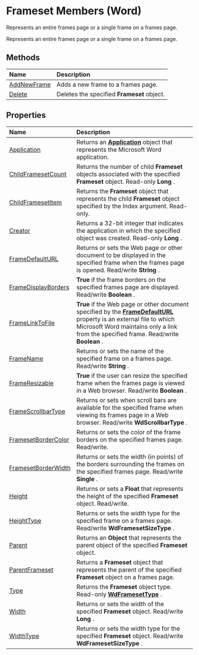 
# Frameset Members (Word)
Represents an entire frames page or a single frame on a frames page.

Represents an entire frames page or a single frame on a frames page.


## Methods



|**Name**|**Description**|
|:-----|:-----|
|[AddNewFrame](81366e66-ae4e-24ce-d7ca-ae6f9273f745.md)|Adds a new frame to a frames page.|
|[Delete](21290f22-9881-02a9-278c-055c0b8d1051.md)|Deletes the specified  **Frameset** object.|

## Properties



|**Name**|**Description**|
|:-----|:-----|
|[Application](a09ddfcb-7d0b-ad9f-16a4-7d0fa807bfb0.md)|Returns an  **[Application](d1cf6f8f-4e88-bf01-93b4-90a83f79cb44.md)** object that represents the Microsoft Word application.|
|[ChildFramesetCount](2e6bc910-9159-d3db-a399-0abc6bd9ba20.md)|Returns the number of child  **Frameset** objects associated with the specified **Frameset** object. Read-only **Long** .|
|[ChildFramesetItem](a0210de1-5556-0c20-a694-a6892dc7eddf.md)|Returns the  **Frameset** object that represents the child **Frameset** object specified by the Index argument. Read-only.|
|[Creator](4e3b74f6-f503-56ec-c9a9-0a38294e15e4.md)|Returns a 32-bit integer that indicates the application in which the specified object was created. Read-only  **Long** .|
|[FrameDefaultURL](596f57d4-2514-8cd0-2d97-20618051fd6c.md)|Returns or sets the Web page or other document to be displayed in the specified frame when the frames page is opened. Read/write  **String** .|
|[FrameDisplayBorders](a1993b72-2737-92d8-d1bc-b4bc0182b23a.md)| **True** if the frame borders on the specified frames page are displayed. Read/write **Boolean** .|
|[FrameLinkToFile](a27ce637-a892-3697-a727-e7c60eb26aaf.md)| **True** if the Web page or other document specified by the **[FrameDefaultURL](596f57d4-2514-8cd0-2d97-20618051fd6c.md)** property is an external file to which Microsoft Word maintains only a link from the specified frame. Read/write **Boolean** .|
|[FrameName](f0b22dfe-3d12-0f75-1af2-23467b83a4ad.md)|Returns or sets the name of the specified frame on a frames page. Read/write  **String** .|
|[FrameResizable](5a373e57-3193-c2a3-52b6-42702237f6c3.md)| **True** if the user can resize the specified frame when the frames page is viewed in a Web browser. Read/write **Boolean** .|
|[FrameScrollbarType](dacd6394-872e-beac-85dc-575234f9ce29.md)|Returns or sets when scroll bars are available for the specified frame when viewing its frames page in a Web browser. Read/write  **WdScrollbarType** .|
|[FramesetBorderColor](c47a7b7e-17e0-1741-fd1c-22cde123b42f.md)|Returns or sets the color of the frame borders on the specified frames page. Read/write.|
|[FramesetBorderWidth](6d828372-78a3-83f1-d162-91b000af2023.md)|Returns or sets the width (in points) of the borders surrounding the frames on the specified frames page. Read/write  **Single** .|
|[Height](4f577980-30ca-540f-932a-a707ab6d8b5f.md)|Returns or sets a  **Float** that represents the height of the specified **Frameset** object. Read/write.|
|[HeightType](4d83e41c-d33c-a5b8-853c-e7581170ba4b.md)|Returns or sets the width type for the specified frame on a frames page. Read/write  **WdFramesetSizeType** .|
|[Parent](e115f092-802d-cb90-dada-33d7831dcb43.md)|Returns an  **Object** that represents the parent object of the specified **Frameset** object.|
|[ParentFrameset](aa2759c6-4072-00c6-0c4f-ef12ecc19bd6.md)|Returns a  **Frameset** object that represents the parent of the specified **Frameset** object on a frames page.|
|[Type](b2b3b678-6ece-6adc-624b-1536e44c9b71.md)|Returns the  **Frameset** object type. Read-only **[WdFramesetType](9179515a-ec08-1881-2b85-6623d2836f60.md)** .|
|[Width](08c2c81a-119f-18ab-fa6e-5a21ab673cba.md)|Returns or sets the width of the specified  **Frameset** object. Read/write **Long** .|
|[WidthType](a5e998bc-317a-dc62-a139-4e5ada8a4866.md)|Returns or sets the width type for the specified  **Frameset** object. Read/write **WdFramesetSizeType** .|
